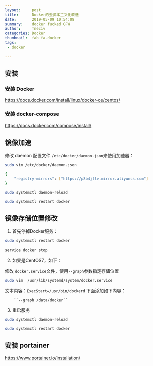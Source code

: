 ```yaml
---
layout:     post
title:      Docker的去资本主义化改造
date:       2019-05-09 10:54:08
summary:    docker fucked GFW
author:     Tneciv
categories: Docker
thumbnail:  fab fa-docker
tags:
 - docker
 
---
```


## 安装

### 安装 Docker
https://docs.docker.com/install/linux/docker-ce/centos/
### 安装 docker-compose
https://docs.docker.com/compose/install/


## 镜像加速

修改 daemon 配置文件 ``/etc/docker/daemon.json``来使用加速器：

```sh
sudo vim /etc/docker/daemon.json

{  
	"registry-mirrors": ["https://p8b4jflv.mirror.aliyuncs.com"]
}

sudo systemctl daemon-reload

sudo systemctl restart docker
```

## 镜像存储位置修改

1. 首先停掉Docker服务：
```sh
sudo systemctl restart docker

service docker stop
```

2. 如果是CentOS7，如下：

修改 ``docker.service``文件，使用``--graph``参数指定存储位置
```sh
sudo vim  /usr/lib/systemd/system/docker.service
```

文本内容：``ExecStart=/usr/bin/dockerd`` 下面添加如下内容：

		``--graph /data/docker``

3. 重启服务

```sh
sudo systemctl daemon-reload

sudo systemctl restart docker
```

## 安装 portainer

https://www.portainer.io/installation/